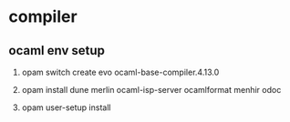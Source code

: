 # compiler

## ocaml env setup

1. opam switch create evo ocaml-base-compiler.4.13.0

2. opam install dune merlin ocaml-isp-server ocamlformat menhir odoc

3. opam user-setup install

